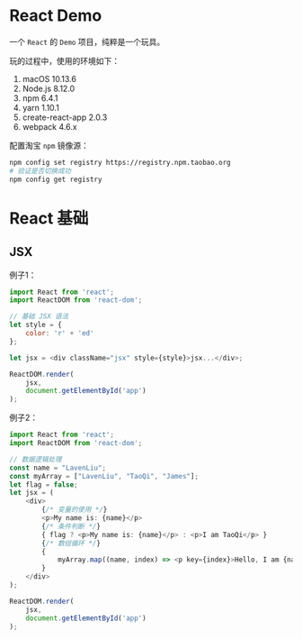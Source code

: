 # React Demo

一个 `React` 的 `Demo` 项目，纯粹是一个玩具。

玩的过程中，使用的环境如下：

1. macOS 10.13.6
2. Node.js 8.12.0
3. npm 6.4.1
4. yarn 1.10.1
5. create-react-app 2.0.3
6. webpack 4.6.x

配置淘宝 `npm` 镜像源：

```sh
npm config set registry https://registry.npm.taobao.org
# 验证是否切换成功
npm config get registry
```

# React 基础

## JSX

例子1：

```js
import React from 'react';
import ReactDOM from 'react-dom';

// 基础 JSX 语法
let style = {
	color: 'r' + 'ed'
};

let jsx = <div className="jsx" style={style}>jsx...</div>;

ReactDOM.render(
	jsx,
	document.getElementById('app')
);
```

例子2：

```js
import React from 'react';
import ReactDOM from 'react-dom';

// 数据逻辑处理
const name = "LavenLiu";
const myArray = ["LavenLiu", "TaoQi", "James"];
let flag = false;
let jsx = (
	<div>
		{/* 变量的使用 */}
		<p>My name is: {name}</p>
		{/* 条件判断 */}
	    { flag ? <p>My name is: {name}</p> : <p>I am TaoQi</p> }
	    {/* 数组循环 */}
	    {
		    myArray.map((name, index) => <p key={index}>Hello, I am {name}</p>)
	    }
	</div>
);

ReactDOM.render(
	jsx,
	document.getElementById('app')
);
```
